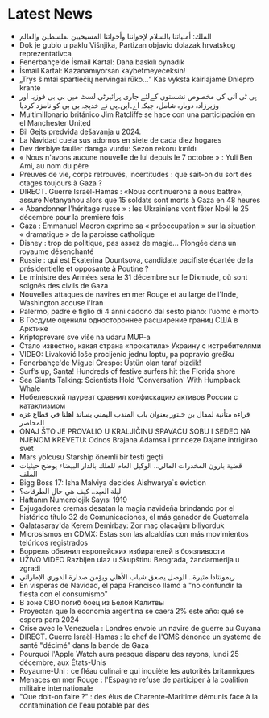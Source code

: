 # Latest News
-  الملك: أمنياتنا بالسلام لإخواننا وأخواتنا المسيحيين بفلسطين والعالم
-  Dok je gubio u paklu Višnjika, Partizan objavio dolazak hrvatskog reprezentativca
-  Fenerbahçe'de İsmail Kartal: Daha baskılı oynadık
-  İsmail Kartal: Kazanamıyorsan kaybetmeyeceksin!
-  „Trys šimtai spartiečių nervingai rūko...“ Kas vyksta kairiajame Dniepro krante
-  پی ٹی آئی کی مخصوص نشستوں کےلئے جاری پرائیرٹی لسٹ میں بی بی فوزیہ اور وزیرزادہ دوبارہ شامل، جبکہ اے۔این۔پی نے خدیجہ بی بی کو نامزد کردیا
-  Multimillonario británico Jim Ratcliffe se hace con una participación en el Manchester United
-  Bil Gejts predviđa dešavanja u 2024.
-  La Navidad cuela sus adornos en siete de cada diez hogares
-  Dev derbiye fauller damga vurdu: Sezon rekoru kırıldı
-  « Nous n'avons aucune nouvelle de lui depuis le 7 octobre » : Yuli Ben Ami, au nom du père
-  Preuves de vie, corps retrouvés, incertitudes : que sait-on du sort des otages toujours à Gaza ?
-  DIRECT. Guerre Israël-Hamas : «Nous continuerons à nous battre», assure Netanyahou alors que 15 soldats sont morts à Gaza en 48 heures
-  « Abandonner l'héritage russe » : les Ukrainiens vont fêter Noël le 25 décembre pour la première fois
-  Gaza : Emmanuel Macron exprime sa « préoccupation » sur la situation « dramatique » de la paroisse catholique
-  Disney : trop de politique, pas assez de magie… Plongée dans un royaume désenchanté
-  Russie : qui est Ekaterina Dountsova, candidate pacifiste écartée de la présidentielle et opposante à Poutine ?
-  Le ministre des Armées sera le 31 décembre sur le Dixmude, où sont soignés des civils de Gaza
-  Nouvelles attaques de navires en mer Rouge et au large de l'Inde, Washington accuse l'Iran
-  Palermo, padre e figlio di 4 anni cadono dal sesto piano: l’uomo è morto
-  В Госдуме оценили одностороннее расширение границ США в Арктике
-  Kriptoprevare sve više na udaru MUP-a
-  Стало известно, какая страна «прокатила» Украину с истребителями
-  VIDEO: Livaković loše procijenio jednu loptu, pa popravio grešku
-  Fenerbahçe'de Miguel Crespo: Üstün olan taraf bizdik!
-  Surf’s up, Santa! Hundreds of festive surfers hit the Florida shore
-  Sea Giants Talking: Scientists Hold 'Conversation' With Humpback Whale
-  Нобелевский лауреат сравнил конфискацию активов России с катаклизмом
-  قراءة متأنية لمقال بن حبتور بعنوان باب المندب اليمني يساند اهلنا في قطاع غزة المحاصر
-  ONAJ ŠTO JE PROVALIO U KRALJIČINU SPAVAĆU SOBU I SEDEO NA NJENOM KREVETU: Odnos Brajana Adamsa i princeze Dajane intrigirao svet
-  Mars yolcusu Starship önemli bir testi geçti
-  قضية بارون المخدرات المالي.. الوكيل العام للملك بالدار البيضاء يوضح حيثيات الملف
-  Bigg Boss 17: Isha Malviya decides Aishwarya`s eviction
-  ليلة العيد.. كيف هي حال الطرقات؟
-  Haftanın Numerolojik Sayısı 1919
-  Exjugadores cremas desatan la magia navideña brindando por el histórico título 32 de Comunicaciones, el más ganador de Guatemala
-  Galatasaray'da Kerem Demirbay: Zor maç olacağını biliyorduk
-  Microsismos en CDMX: Estas son las alcaldías con más movimientos telúricos registrados
-  Боррель обвинил европейских избирателей в боязливости
-  UŽIVO VIDEO Razbijen ulaz u Skupštinu Beograda, žandarmerija u zgradi
-  ريمونتادا مثيرة.. الوصل يصعق شباب الأهلي ويؤمن صدارة الدوري الإماراتي
-  En vísperas de Navidad, el papa Francisco llamó a "no confundir la fiesta con el consumismo"
-  В зоне СВО погиб боец из Белой Калитвы
-  Proyectan que la economía argentina se caerá 2% este año: qué se espera para 2024
-  Crise avec le Venezuela : Londres envoie un navire de guerre au Guyana
-  DIRECT. Guerre Israël-Hamas : le chef de l'OMS dénonce un système de santé "décimé" dans la bande de Gaza
-  Pourquoi l'Apple Watch aura presque disparu des rayons, lundi 25 décembre, aux États-Unis
-  Royaume-Uni : ce fléau culinaire qui inquiète les autorités britanniques
-  Menaces en mer Rouge : l'Espagne refuse de participer à la coalition militaire internationale
-  "Que doit-on faire ?" : des élus de Charente-Maritime démunis face à la contamination de l'eau potable par des
